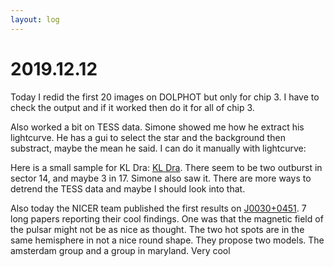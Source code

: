 ```yaml
---
layout: log
---
```



# 2019.12.12


Today I redid the first 20 images on DOLPHOT but only for chip 3. I have to check the output and if it worked then do it for all of chip 3. 

Also worked a bit on TESS data. Simone showed me how he extract his lightcurve. He has a gui to select the star and the background then substract, maybe the mean he said. I can do it manually with lightcurve:

Here is a small sample for KL Dra: [KL Dra](https://github.com/manuelmarcano22/TESSOutburst/blob/master/KL%20Dra.ipynb). There seem to be two outburst in sector 14, and maybe 3 in 17. Simone also saw it. There are more ways to detrend the TESS data and maybe I should look into that.

Also today the NICER team published the first results on [J0030+0451](https://iopscience.iop.org/journal/2041-8205/page/Focus_on_NICER_Constraints_on_the_Dense_Matter_Equation_of_State). 7 long papers reporting their cool findings. One was that the magnetic field of the pulsar might not be as nice as thought. The two hot spots are in the same hemisphere in not a nice round shape. They propose two models. The amsterdam group and a group in maryland. Very cool



